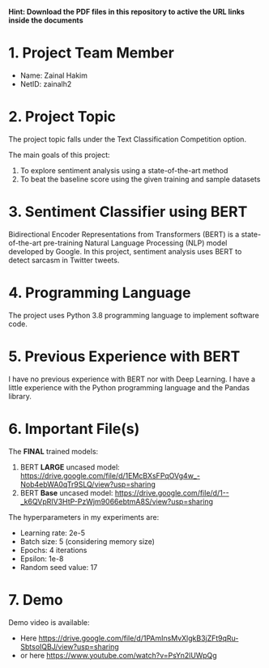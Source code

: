 **Hint: Download the PDF files in this repository to active the URL links inside the documents**

# 1.	Project Team Member
- Name: Zainal Hakim
- NetID: zainalh2

# 2.	Project Topic
The project topic falls under the Text Classification Competition option. 

The main goals of this project:
1.	To explore sentiment analysis using a state-of-the-art method
2.	To beat the baseline score using the given training and sample datasets

# 3.	Sentiment Classifier using BERT
Bidirectional Encoder Representations from Transformers (BERT) is a state-of-the-art pre-training Natural Language Processing (NLP) model developed by Google. In this project, sentiment analysis uses BERT to detect sarcasm in Twitter tweets.

# 4.	Programming Language
The project uses Python 3.8 programming language to implement software code.

# 5. Previous Experience with BERT
I have no previous experience with BERT nor with Deep Learning.
I have a little experience with the Python programming language and the Pandas library.

# 6. Important File(s)
The <b>FINAL</b> trained models:
1. BERT <b>LARGE</b> uncased model: https://drive.google.com/file/d/1EMcBXsFPqOVg4w_-Nob4ebWA0qTr9SLQ/view?usp=sharing
2. BERT <b>Base</b> uncased model: https://drive.google.com/file/d/1--_k6QVpRIV3HtP-PzWjm9066ebtmA8S/view?usp=sharing

The hyperparameters in my experiments are:
-	Learning rate: 2e-5
-	Batch size: 5 (considering memory size) 
-	Epochs: 4 iterations
-	Epsilon: 1e-8
-	Random seed value: 17

# 7. Demo
Demo video is available:
- Here https://drive.google.com/file/d/1PAmInsMvXlgkB3jZFt9qRu-SbtsoIQBJ/view?usp=sharing 
- or here https://www.youtube.com/watch?v=PsYn2lUWpQg
